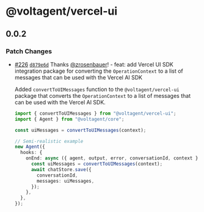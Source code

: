 # @voltagent/vercel-ui

## 0.0.2

### Patch Changes

- [#226](https://github.com/VoltAgent/voltagent/pull/226) [`d879e6d`](https://github.com/VoltAgent/voltagent/commit/d879e6d41757081420162cf983223683b72b66a5) Thanks [@zrosenbauer](https://github.com/zrosenbauer)! - feat: add Vercel UI SDK integration package for converting the `OperationContext` to a list of messages that can be used with the Vercel AI SDK

  Added `convertToUIMessages` function to the `@voltagent/vercel-ui` package that converts the `OperationContext` to a list of messages that can be used with the Vercel AI SDK.

  ```ts
  import { convertToUIMessages } from "@voltagent/vercel-ui";
  import { Agent } from "@voltagent/core";

  const uiMessages = convertToUIMessages(context);

  // Semi-realistic example
  new Agent({
    hooks: {
      onEnd: async ({ agent, output, error, conversationId, context }) => {
        const uiMessages = convertToUIMessages(context);
        await chatStore.save({
          conversationId,
          messages: uiMessages,
        });
      },
    },
  });
  ```

